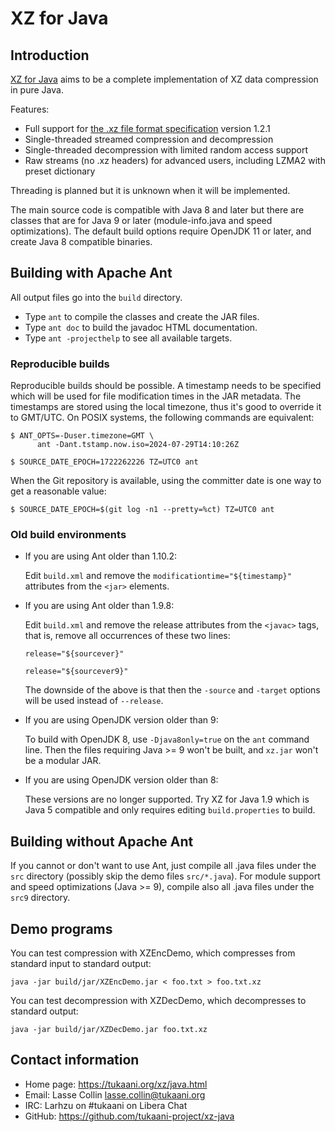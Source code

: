 
XZ for Java
===========

Introduction
------------

  [XZ for Java](<https://tukaani.org/xz/java.html>) aims to be
  a complete implementation of XZ data compression in pure Java.

  Features:
   * Full support for [the .xz file format specification](
     <https://tukaani.org/xz/format.html>) version 1.2.1
   * Single-threaded streamed compression and decompression
   * Single-threaded decompression with limited random access support
   * Raw streams (no .xz headers) for advanced users, including LZMA2
     with preset dictionary

  Threading is planned but it is unknown when it will be implemented.

  The main source code is compatible with Java 8 and later but there
  are classes that are for Java 9 or later (module-info.java and
  speed optimizations). The default build options require OpenJDK 11
  or later, and create Java 8 compatible binaries.


Building with Apache Ant
------------------------

  All output files go into the `build` directory.
   * Type `ant` to compile the classes and create the JAR files.
   * Type `ant doc` to build the javadoc HTML documentation.
   * Type `ant -projecthelp` to see all available targets.

### Reproducible builds

  Reproducible builds should be possible. A timestamp needs to be
  specified which will be used for file modification times in the
  JAR metadata. The timestamps are stored using the local timezone,
  thus it's good to override it to GMT/UTC. On POSIX systems, the
  following commands are equivalent:

    $ ANT_OPTS=-Duser.timezone=GMT \
          ant -Dant.tstamp.now.iso=2024-07-29T14:10:26Z

    $ SOURCE_DATE_EPOCH=1722262226 TZ=UTC0 ant

  When the Git repository is available, using the committer date
  is one way to get a reasonable value:

    $ SOURCE_DATE_EPOCH=$(git log -n1 --pretty=%ct) TZ=UTC0 ant

### Old build environments

  * If you are using Ant older than 1.10.2:

    Edit `build.xml` and remove the `modificationtime="${timestamp}"`
    attributes from the `<jar>` elements.

  * If you are using Ant older than 1.9.8:

    Edit `build.xml` and remove the release attributes from the
    `<javac>` tags, that is, remove all occurrences of these two lines:

        release="${sourcever}"

        release="${sourcever9}"

    The downside of the above is that then the `-source` and `-target`
    options will be used instead of `--release`.

  * If you are using OpenJDK version older than 9:

    To build with OpenJDK 8, use `-Djava8only=true` on the `ant`
    command line. Then the files requiring Java >= 9 won't be built,
    and `xz.jar` won't be a modular JAR.

  * If you are using OpenJDK version older than 8:

    These versions are no longer supported. Try XZ for Java 1.9
    which is Java 5 compatible and only requires editing
    `build.properties` to build.


Building without Apache Ant
---------------------------

  If you cannot or don't want to use Ant, just compile all .java files
  under the `src` directory (possibly skip the demo files `src/*.java`).
  For module support and speed optimizations (Java >= 9), compile also
  all .java files under the `src9` directory.


Demo programs
-------------

  You can test compression with XZEncDemo, which compresses from
  standard input to standard output:

    java -jar build/jar/XZEncDemo.jar < foo.txt > foo.txt.xz

  You can test decompression with XZDecDemo, which decompresses to
  standard output:

    java -jar build/jar/XZDecDemo.jar foo.txt.xz


Contact information
-------------------

  * Home page: <https://tukaani.org/xz/java.html>
  * Email: Lasse Collin <lasse.collin@tukaani.org>
  * IRC: Larhzu on #tukaani on Libera Chat
  * GitHub: <https://github.com/tukaani-project/xz-java>


